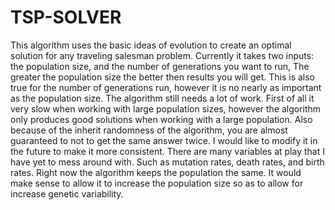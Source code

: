 # TSP-SOLVER

This algorithm uses the basic ideas of evolution to create an optimal solution for any traveling salesman problem. Currently it takes two inputs: the population size, and the number of generations you want to run,
The greater the population size the better then results you will get. This is also true for the number of generations run, however it is no nearly as important as the population size. The algorithm still needs a lot of work. First of all it very slow when working with large population sizes, however the algorithm only produces good solutions when working with a large population.
Also because of the inherit randomness of the algorithm, you are almost guaranteed to not to get the same answer twice. I would like to modify it in the future to make it more consistent. There are many variables at play that I have yet to mess around with. Such as mutation rates, death rates, and birth rates. Right now the algorithm keeps the population the same. It would make sense to allow it to increase the population size so as to allow for increase genetic variability.
